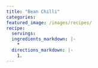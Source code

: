 ```yaml
---
title: "Bean Chilli"
categories:
featured_image: /images/recipes/
recipe:
  servings: 
  ingredients_markdown: |-
    *
  directions_markdown: |-
    1.
---
```


